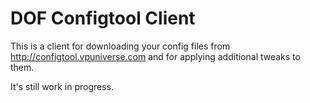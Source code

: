 # DOF Configtool Client

This is a client for downloading your config files from http://configtool.vpuniverse.com and for applying additional tweaks to them.

It's still work in progress.
